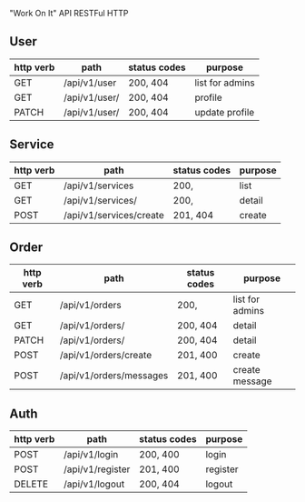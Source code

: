 "Work On It" API RESTFul HTTP


## User

| http verb | path                    | status codes | purpose         |
|-----------|-------------------------|--------------|-----------------|
| GET       | /api/v1/user            | 200, 404     | list for admins |
| GET       | /api/v1/user/<nickname> | 200, 404     | profile         |
| PATCH     | /api/v1/user/<nickname> | 200, 404     | update profile  |


## Service

| http verb | path                    | status codes | purpose |
|-----------|-------------------------|--------------|---------|
| GET       | /api/v1/services        | 200,         | list    |
| GET       | /api/v1/services/<id>   | 200,         | detail  |
| POST      | /api/v1/services/create | 201, 404     | create  |


## Order

| http verb | path                    | status codes | purpose         |
|-----------|-------------------------|--------------|-----------------|
| GET       | /api/v1/orders          | 200,         | list for admins |
| GET       | /api/v1/orders/<id>     | 200, 404     | detail          |
| PATCH     | /api/v1/orders/<id>     | 200, 404     | detail          |
| POST      | /api/v1/orders/create   | 201, 400     | create          |
| POST      | /api/v1/orders/messages | 201, 400     | create message  |


## Auth

| http verb | path             | status codes | purpose  |
|-----------|------------------|--------------|----------|
| POST      | /api/v1/login    | 200, 400     | login    |
| POST      | /api/v1/register | 201, 400     | register |
| DELETE    | /api/v1/logout   | 200, 404     | logout   |
